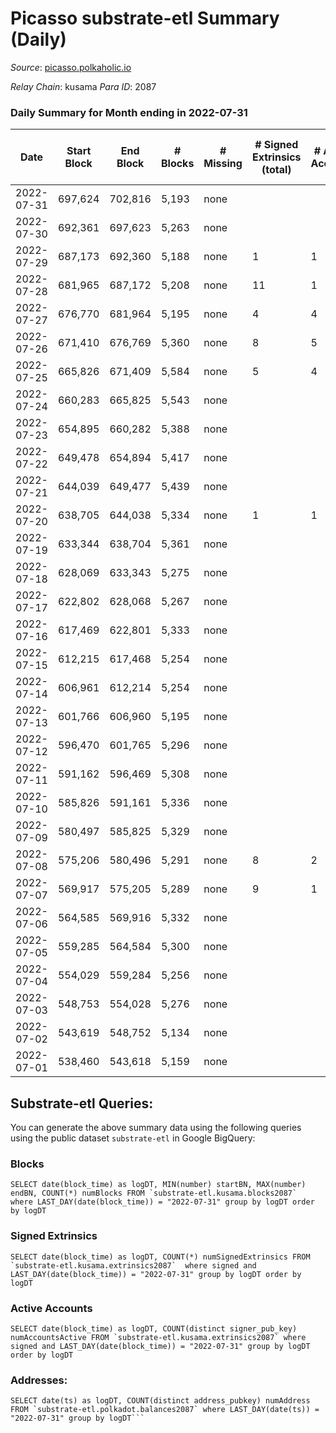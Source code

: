 # Picasso substrate-etl Summary (Daily)

_Source_: [picasso.polkaholic.io](https://picasso.polkaholic.io)

*Relay Chain*: kusama
*Para ID*: 2087



### Daily Summary for Month ending in 2022-07-31


| Date | Start Block | End Block | # Blocks | # Missing | # Signed Extrinsics (total) | # Active Accounts | # Addresses with Balances | # Events | # Transfers | # XCM Transfers In | # XCM Transfers Out |
| ---- | ----------- | --------- | -------- | --------- | --------------------------- | ----------------- | ------------------------- | -------- | ----------- | ------------------ | ------------------- |
| 2022-07-31 | 697,624 | 702,816 | 5,193 | none  |  |  | 18 | 10,389 |   |   |   |
| 2022-07-30 | 692,361 | 697,623 | 5,263 | none  |  |  | 18 | 10,529 |   |   |   |
| 2022-07-29 | 687,173 | 692,360 | 5,188 | none  | 1 | 1 | 18 | 10,452 | 37  | 6  |   |
| 2022-07-28 | 681,965 | 687,172 | 5,208 | none  | 11 | 1 | 18 | 10,559 | 83  |   |   |
| 2022-07-27 | 676,770 | 681,964 | 5,195 | none  | 4 | 4 | 17 | 10,540 | 117  |   |   |
| 2022-07-26 | 671,410 | 676,769 | 5,360 | none  | 8 | 5 | 17 | 10,921 | 152  |   |   |
| 2022-07-25 | 665,826 | 671,409 | 5,584 | none  | 5 | 4 | 17 | 11,334 | 126  |   |   |
| 2022-07-24 | 660,283 | 665,825 | 5,543 | none  |  |  | 17 | 11,089 |   |   |   |
| 2022-07-23 | 654,895 | 660,282 | 5,388 | none  |  |  | 17 | 10,782 |   |   |   |
| 2022-07-22 | 649,478 | 654,894 | 5,417 | none  |  |  | 17 | 10,837 |   |   |   |
| 2022-07-21 | 644,039 | 649,477 | 5,439 | none  |  |  | 17 | 10,881 |   |   |   |
| 2022-07-20 | 638,705 | 644,038 | 5,334 | none  | 1 | 1 | 17 | 10,677 |   |   |   |
| 2022-07-19 | 633,344 | 638,704 | 5,361 | none  |  |  | 17 | 10,725 |   |   |   |
| 2022-07-18 | 628,069 | 633,343 | 5,275 | none  |  |  | 17 | 10,553 |   |   |   |
| 2022-07-17 | 622,802 | 628,068 | 5,267 | none  |  |  | 17 | 10,536 |   |   |   |
| 2022-07-16 | 617,469 | 622,801 | 5,333 | none  |  |  | 17 | 10,669 |   |   |   |
| 2022-07-15 | 612,215 | 617,468 | 5,254 | none  |  |  | 17 | 10,511 |   |   |   |
| 2022-07-14 | 606,961 | 612,214 | 5,254 | none  |  |  | 17 | 10,511 |   |   |   |
| 2022-07-13 | 601,766 | 606,960 | 5,195 | none  |  |  | 17 | 10,396 |   |   |   |
| 2022-07-12 | 596,470 | 601,765 | 5,296 | none  |  |  | 17 | 10,595 |   |   |   |
| 2022-07-11 | 591,162 | 596,469 | 5,308 | none  |  |  | 17 | 10,619 |   |   |   |
| 2022-07-10 | 585,826 | 591,161 | 5,336 | none  |  |  | 17 | 10,675 |   |   |   |
| 2022-07-09 | 580,497 | 585,825 | 5,329 | none  |  |  | 17 | 10,661 |   |   |   |
| 2022-07-08 | 575,206 | 580,496 | 5,291 | none  | 8 | 2 | 17 | 10,705 | 74  |   |   |
| 2022-07-07 | 569,917 | 575,205 | 5,289 | none  | 9 | 1 | 14 | 10,638 |   |   |   |
| 2022-07-06 | 564,585 | 569,916 | 5,332 | none  |  |  | 8 | 10,667 |   |   |   |
| 2022-07-05 | 559,285 | 564,584 | 5,300 | none  |  |  | 8 | 10,603 |   |   |   |
| 2022-07-04 | 554,029 | 559,284 | 5,256 | none  |  |  | 8 | 10,518 |   |   |   |
| 2022-07-03 | 548,753 | 554,028 | 5,276 | none  |  |  | 8 | 10,555 |   |   |   |
| 2022-07-02 | 543,619 | 548,752 | 5,134 | none  |  |  | 8 | 10,270 |   |   |   |
| 2022-07-01 | 538,460 | 543,618 | 5,159 | none  |  |  | 8 | 10,321 |   |   |   |

## Substrate-etl Queries:
You can generate the above summary data using the following queries using the public dataset `substrate-etl` in Google BigQuery:


### Blocks
```
SELECT date(block_time) as logDT, MIN(number) startBN, MAX(number) endBN, COUNT(*) numBlocks FROM `substrate-etl.kusama.blocks2087`  where LAST_DAY(date(block_time)) = "2022-07-31" group by logDT order by logDT
```


### Signed Extrinsics
```
SELECT date(block_time) as logDT, COUNT(*) numSignedExtrinsics FROM `substrate-etl.kusama.extrinsics2087`  where signed and LAST_DAY(date(block_time)) = "2022-07-31" group by logDT order by logDT
```


### Active Accounts
```
SELECT date(block_time) as logDT, COUNT(distinct signer_pub_key) numAccountsActive FROM `substrate-etl.kusama.extrinsics2087` where signed and LAST_DAY(date(block_time)) = "2022-07-31" group by logDT order by logDT
```


### Addresses:
```
SELECT date(ts) as logDT, COUNT(distinct address_pubkey) numAddress FROM `substrate-etl.polkadot.balances2087` where LAST_DAY(date(ts)) = "2022-07-31" group by logDT```

